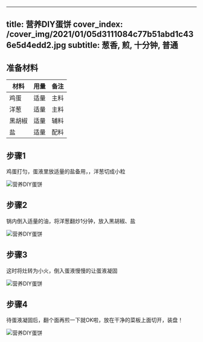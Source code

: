 
---
title: 营养DIY蛋饼
cover_index: /cover_img/2021/01/05d3111084c77b51abd1c436e5d4edd2.jpg
subtitle: 葱香, 煎, 十分钟, 普通
---

## 准备材料

| 材料     | 用量 | 备注|
| ------- | ----- | --- |
| 鸡蛋 | 适量| 主料 |
| 洋葱 | 适量| 主料 |
| 黑胡椒 | 适量| 辅料 |
| 盐 | 适量| 配料 |

## 步骤1

鸡蛋打匀，蛋液里放适量的盐备用，，洋葱切成小粒

![营养DIY蛋饼](https://i8.meishichina.com/attachment/recipe/201001/201001141550461.jpg?x-oss-process=style/p320) 

## 步骤2

锅内倒入适量的油，将洋葱翻炒1分钟，放入黑胡椒、盐

![营养DIY蛋饼](https://i8.meishichina.com/attachment/recipe/201001/201001141552238.jpg?x-oss-process=style/p320) 

## 步骤3

这时将灶转为小火，倒入蛋液慢慢的让蛋液凝固

![营养DIY蛋饼](https://i8.meishichina.com/attachment/recipe/201001/201001141556445.jpg?x-oss-process=style/p320) 

## 步骤4

待蛋液凝固后，翻个面再煎一下就OK啦，放在干净的菜板上面切开，装盘！

![营养DIY蛋饼](https://i8.meishichina.com/attachment/recipe/201001/201001141558275.jpg?x-oss-process=style/p320) 

